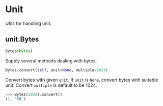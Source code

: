 # Unit

Utils for handling unit.

## unit.Bytes
```python
Bytes(bytes)
```

Supply several methods dealing with bytes.

```python
Bytes.convert(self, unit=None, multiple=1024)
```

Convert bytes with given `unit`.
If `unit` is `None`, convert bytes with suitable unit.
Convert `multiple` is default to be 1024.

```python
>>> Bytes(1024).convert()
(1, 'KB')
```
